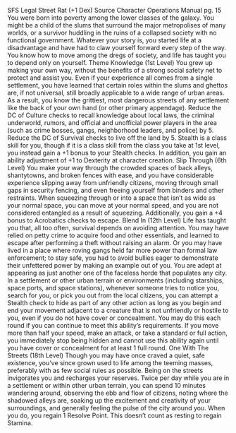 
SFS Legal Street Rat (+1 Dex)
Source Character Operations Manual pg. 15
You were born into poverty among the lower classes of the galaxy. You might be a child of the slums that surround the major metropolises of many worlds, or a survivor huddling in the ruins of a collapsed society with no functional government. Whatever your story is, you started life at a disadvantage and have had to claw yourself forward every step of the way. You know how to move among the dregs of society, and life has taught you to depend only on yourself.
Theme Knowledge (1st Level)
You grew up making your own way, without the benefits of a strong social safety net to protect and assist you. Even if your experience all comes from a single settlement, you have learned that certain roles within the slums and ghettos are, if not universal, still broadly applicable to a wide range of urban areas. As a result, you know the grittiest, most dangerous streets of any settlement like the back of your own hand (or other primary appendage). Reduce the DC of Culture checks to recall knowledge about local laws, the criminal underworld, rumors, and official and unofficial power players in the area (such as crime bosses, gangs, neighborhood leaders, and police) by 5. Reduce the DC of Survival checks to live off the land by 5. Stealth is a class skill for you, though if it is a class skill from the class you take at 1st level, you instead gain a +1 bonus to your Stealth checks. In addition, you gain an ability adjustment of +1 to Dexterity at character creation.
Slip Through (6th Level)
You make your way through the crowded spaces of back alleys, shantytowns, and broken fences with ease, and you have considerable experience slipping away from unfriendly citizens, moving through small gaps in security fencing, and even freeing yourself from binders and other restraints. When squeezing through or into a space that isn’t as wide as your normal space, you can move at your normal speed, and you are not considered entangled as a result of squeezing. Additionally, you gain a +4 bonus to Acrobatics checks to escape.
Blend In (12th Level)
Life has taught you that, all too often, survival depends on avoiding attention. You may have relied on petty crime to acquire food and other essentials, and learned to escape after performing a theft without raising an alarm. Or you may have lived in a place where roving gangs held far more power than formal law enforcement; to stay safe, you had to avoid bullies eager to demonstrate their unfettered power by making an example out of you.
You are adept at appearing as just another one of the faceless horde that populates any city. In a settlement or other urban terrain or environments (including starships, space ports, and space stations), whenever someone tries to notice you, search for you, or pick you out from the local citizens, you can attempt a Stealth check to hide as part of any other action as long as you begin and end your movement adjacent to a creature that is not unfriendly or hostile to you, even if you do not have cover or concealment. You may do this each round if you can continue to meet this ability’s requirements. If you move more than half your speed, make an attack, or take a standard or full action, you immediately stop being hidden and cannot use this ability again until you have cover or concealment for at least 1 full round.
One With The Streets (18th Level)
Though you may have once craved a quiet, safe existence, you’ve since grown used to life among the teeming masses, preferably with as few social rules as possible. Being on the streets invigorates you and recharges your reserves. Twice per day while you are in a settlement or within other urban terrain, you can spend 10 minutes wandering around, observing the ebb and flow of citizens, noting where the shadowed alleys are, soaking up the excitement and creativity of your surroundings, and generally feeling the pulse of the city around you. When you do, you regain 1 Resolve Point. This doesn’t count as resting to regain Stamina.
